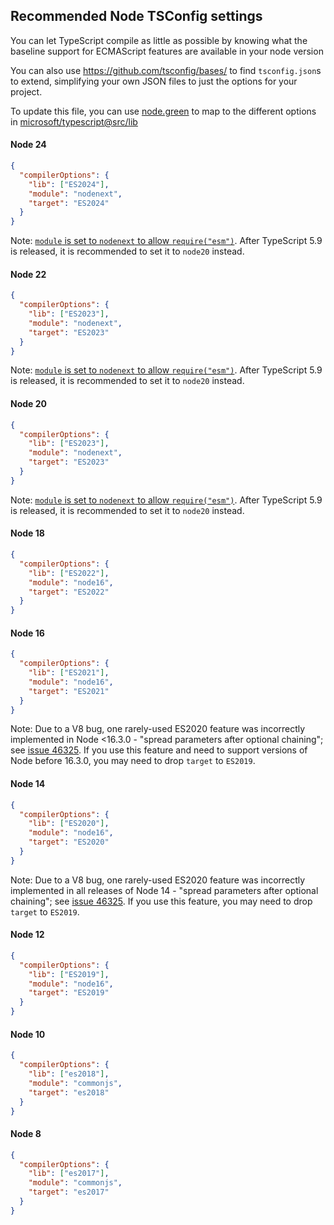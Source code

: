 ## Recommended Node TSConfig settings

You can let TypeScript compile as little as possible by knowing what the baseline support 
for ECMAScript features are available in your node version

You can also use https://github.com/tsconfig/bases/ to find `tsconfig.json`s to extend, simplifying your own JSON files to just the options for your project.

To update this file, you can use [node.green](https://node.green) to map to the different options in [microsoft/typescript@src/lib](https://github.com/Microsoft/TypeScript/tree/main/src/lib)

#### Node 24

```json
{
  "compilerOptions": {
    "lib": ["ES2024"],
    "module": "nodenext",
    "target": "ES2024"
  }
}
```

Note: [`module` is set to `nodenext` to allow `require("esm")`](https://www.typescriptlang.org/docs/handbook/release-notes/typescript-5-8.html#support-for-require-of-ecmascript-modules-in---module-nodenext). After TypeScript 5.9 is released, it is recommended to set it to `node20` instead.

#### Node 22

```json
{
  "compilerOptions": {
    "lib": ["ES2023"],
    "module": "nodenext",
    "target": "ES2023"
  }
}
```

Note: [`module` is set to `nodenext` to allow `require("esm")`](https://www.typescriptlang.org/docs/handbook/release-notes/typescript-5-8.html#support-for-require-of-ecmascript-modules-in---module-nodenext). After TypeScript 5.9 is released, it is recommended to set it to `node20` instead.

#### Node 20

```json
{
  "compilerOptions": {
    "lib": ["ES2023"],
    "module": "nodenext",
    "target": "ES2023"
  }
}
```

Note: [`module` is set to `nodenext` to allow `require("esm")`](https://www.typescriptlang.org/docs/handbook/release-notes/typescript-5-8.html#support-for-require-of-ecmascript-modules-in---module-nodenext). After TypeScript 5.9 is released, it is recommended to set it to `node20` instead.

#### Node 18

```json
{
  "compilerOptions": {
    "lib": ["ES2022"],
    "module": "node16",
    "target": "ES2022"
  }
}
```

#### Node 16

```json
{
  "compilerOptions": {
    "lib": ["ES2021"],
    "module": "node16",
    "target": "ES2021"
  }
}
```

Note: Due to a V8 bug, one rarely-used ES2020 feature was incorrectly implemented in Node <16.3.0 - "spread parameters after optional chaining"; see [issue 46325](https://github.com/microsoft/TypeScript/issues/46325). If you use this feature and need to support versions of Node before 16.3.0, you may need to drop `target` to `ES2019`.

#### Node 14

```json
{
  "compilerOptions": {
    "lib": ["ES2020"],
    "module": "node16",
    "target": "ES2020"
  }
}
```

Note: Due to a V8 bug, one rarely-used ES2020 feature was incorrectly implemented in all releases of Node 14 - "spread parameters after optional chaining"; see [issue 46325](https://github.com/microsoft/TypeScript/issues/46325). If you use this feature, you may need to drop `target` to `ES2019`.

#### Node 12

```json
{
  "compilerOptions": {
    "lib": ["ES2019"],
    "module": "node16",
    "target": "ES2019"
  }
}
```

#### Node 10

```json
{
  "compilerOptions": {
    "lib": ["es2018"],
    "module": "commonjs",
    "target": "es2018"
  }
}
```

#### Node 8

```json
{
  "compilerOptions": {
    "lib": ["es2017"],
    "module": "commonjs",
    "target": "es2017"
  }
}
```

